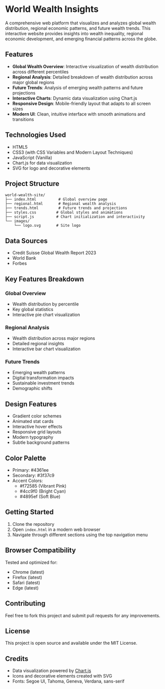 # World Wealth Insights

A comprehensive web platform that visualizes and analyzes global wealth distribution, regional economic patterns, and future wealth trends. This interactive website provides insights into wealth inequality, regional economic development, and emerging financial patterns across the globe.

## Features

- **Global Wealth Overview**: Interactive visualization of wealth distribution across different percentiles
- **Regional Analysis**: Detailed breakdown of wealth distribution across major global regions
- **Future Trends**: Analysis of emerging wealth patterns and future projections
- **Interactive Charts**: Dynamic data visualization using Chart.js
- **Responsive Design**: Mobile-friendly layout that adapts to all screen sizes
- **Modern UI**: Clean, intuitive interface with smooth animations and transitions

## Technologies Used

- HTML5
- CSS3 (with CSS Variables and Modern Layout Techniques)
- JavaScript (Vanilla)
- Chart.js for data visualization
- SVG for logo and decorative elements

## Project Structure

```
world-wealth-site/
├── index.html          # Global overview page
├── regional.html       # Regional wealth analysis
├── trends.html         # Future trends and projections
├── styles.css         # Global styles and animations
├── script.js          # Chart initialization and interactivity
└── images/
    └── logo.svg       # Site logo
```

## Data Sources

- Credit Suisse Global Wealth Report 2023
- World Bank
- Forbes

## Key Features Breakdown

### Global Overview
- Wealth distribution by percentile
- Key global statistics
- Interactive pie chart visualization

### Regional Analysis
- Wealth distribution across major regions
- Detailed regional insights
- Interactive bar chart visualization

### Future Trends
- Emerging wealth patterns
- Digital transformation impacts
- Sustainable investment trends
- Demographic shifts

## Design Features

- Gradient color schemes
- Animated stat cards
- Interactive hover effects
- Responsive grid layouts
- Modern typography
- Subtle background patterns

## Color Palette

- Primary: #4361ee
- Secondary: #3f37c9
- Accent Colors:
  - #f72585 (Vibrant Pink)
  - #4cc9f0 (Bright Cyan)
  - #4895ef (Soft Blue)

## Getting Started

1. Clone the repository
2. Open `index.html` in a modern web browser
3. Navigate through different sections using the top navigation menu

## Browser Compatibility

Tested and optimized for:
- Chrome (latest)
- Firefox (latest)
- Safari (latest)
- Edge (latest)

## Contributing

Feel free to fork this project and submit pull requests for any improvements.

## License

This project is open source and available under the MIT License.

## Credits

- Data visualization powered by [Chart.js](https://www.chartjs.org/)
- Icons and decorative elements created with SVG
- Fonts: Segoe UI, Tahoma, Geneva, Verdana, sans-serif
